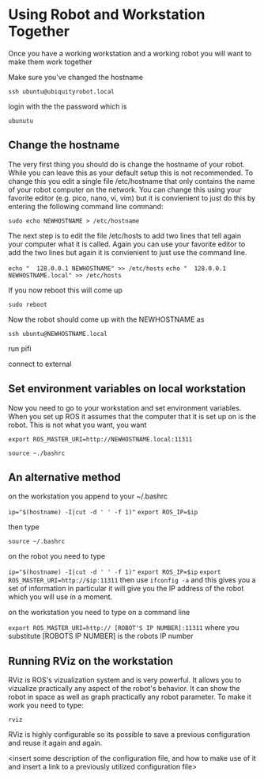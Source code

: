 
# Using Robot and Workstation Together 

Once you have a working workstation and a working robot you will want to make them work together


Make sure you've changed the hostname

`ssh ubuntu@ubiquityrobot.local`

login with the the password which is

`ubunutu`

## Change the hostname

The very first thing you should do is change the hostname of your robot. While you can leave this as your default setup this is not recommended. To change this you edit a single file /etc/hostname that only contains the name of your robot computer on the network. You can change this using your favorite editor (e.g. pico, nano, vi, vim) but it is convienient to just do this by entering the following command line command:

`sudo echo NEWHOSTNAME > /etc/hostname`

The next step is to edit the file /etc/hosts to add two lines that tell  again your computer what it is called. Again you can use your favorite editor to add the two lines but again it is convienient to just use the command line.

` echo "  128.0.0.1 NEWHOSTNAME" >> /etc/hosts `
` echo "  128.0.0.1 NEWHOSTNAME.local" >> /etc/hosts `

If you now reboot this will come up

`sudo reboot`

Now the robot should come up with the NEWHOSTNAME as 

`ssh ubuntu@NEWHOSTNAME.local`

run pifi <documented>

connect to external 

## Set environment variables on local workstation

Now you need to go to your workstation and set environment variables. When you set up ROS it assumes that the computer that it is set up on is the robot. This is not what you want, you want 

`export ROS_MASTER_URI=http://NEWHOSTNAME.local:11311`

`source ~./bashrc`








## An alternative method
on the workstation you append to your ~/.bashrc

`ip="$(hostname) -I|cut -d ' ' -f 1)"`
`export ROS_IP=$ip`

then type

`source ~/.bashrc`

on the robot you need to type

`ip="$(hostname) -I|cut -d ' ' -f 1)"`
`export ROS_IP=$ip`
`export ROS_MASTER_URI=http://$ip:11311`
then use
`ifconfig -a`
and this gives you a set of information in particular it will give you the IP address of the robot which you will use in a moment.

on the workstation you need to type on a command line

`export ROS_MASTER_URI=http:// [ROBOT'S IP NUMBER]:11311` where you substitute [ROBOTS IP NUMBER] is the robots IP number



## Running RViz on the workstation

RViz is ROS's vizualization system and is very powerful. It allows you to vizualize practically any aspect of the robot's behavior. It can show the robot in space as well as graph practically any robot parameter. To make it work you need to type:


`rviz`

RViz is highly configurable so its possible to save a previous configuration and reuse it again and again. 

<insert some description of the configuration file, and how to make use of it and insert a link to a previously utilized configuration file>






